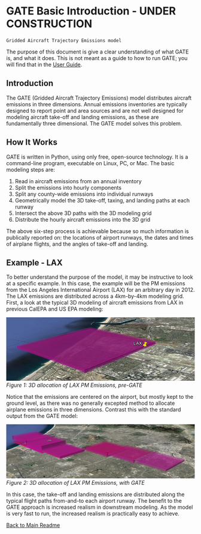 # GATE Basic Introduction - UNDER CONSTRUCTION

    Gridded Aircraft Trajectory Emissions model

The purpose of this document is give a clear understanding of what GATE is, and what it does. This is not meant as a guide to how to run GATE; you will find that in the [User Guide](USER_GUIDE.md).


## Introduction

The GATE (Gridded Aircraft Trajectory Emissions) model distributes aircraft emissions in three dimensions.  Annual emissions inventories are typically designed to report point and area sources and are not well designed for modeling aircraft take-off and landing emissions, as these are fundamentally three dimensional. The GATE model solves this problem.


## How It Works

GATE is written in Python, using only free, open-source technology. It is a command-line program, executable on Linux, PC, or Mac.  The basic modeling steps are:

1. Read in aircraft emissions from an annual inventory
2. Split the emissions into hourly components
3. Split any county-wide emissions into individual runways
4. Geometrically model the 3D take-off, taxing, and landing paths at each runway
5. Intersect the above 3D paths with the 3D modeling grid
6. Distribute the hourly aircraft emissions into the 3D grid

The above six-step process is achievable because so much information is publically reported on: the locations of airport runways, the dates and times of airplane flights, and the angles of take-off and landing.


## Example - LAX

To better understand the purpose of the model, it may be instructive to look at a specific example.  In this case, the example will be the PM emissions from the Los Angeles International Airport (LAX) for an arbitrary day in 2012.  The LAX emissions are distributed across a 4km-by-4km modeling grid.  First, a look at the typical 3D modeling of aircraft emissions from LAX in previous CalEPA and US EPA modeling:

![Figure 1: 3D allocation of LAX PM Emissions, pre-GATE](resources/LAX_2012_PM_one_lego.png)
*Figure 1: 3D allocation of LAX PM Emissions, pre-GATE*

Notice that the emissions are centered on the airport, but mostly kept to the ground level, as there was no generally excepted method to allocate airplane emissions in three dimensions.  Contrast this with the standard output from the GATE model:

![Figure 2: 3D allocation of LAX PM Emissions, with GATE](resources/LAX_2012_PM_GATE.png)
*Figure 2: 3D allocation of LAX PM Emissions, with GATE*

In this case, the take-off and landing emissions are distributed along the typical flight paths from-and-to each airport runway.  The benefit to the GATE approach is increased realism in downstream modeling.  As the model is very fast to run, the increased realism is practically easy to achieve.


[Back to Main Readme](../README.md)
